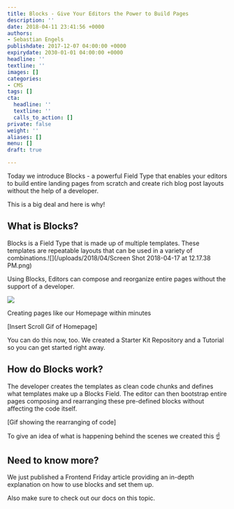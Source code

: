 ```yaml
---
title: Blocks - Give Your Editors the Power to Build Pages
description: ''
date: 2018-04-11 23:41:56 +0000
authors:
- Sebastian Engels
publishdate: 2017-12-07 04:00:00 +0000
expirydate: 2030-01-01 04:00:00 +0000
headline: ''
textline: ''
images: []
categories:
- CMS
tags: []
cta:
  headline: ''
  textline: ''
  calls_to_action: []
private: false
weight: ''
aliases: []
menu: []
draft: true

---
```

Today we introduce Blocks - a powerful Field Type that enables your editors to build entire landing pages from scratch and create rich blog post layouts without the help of a developer.

This is a big deal and here is why!

## What is Blocks?

Blocks is a Field Type that is made up of multiple templates. These templates are repeatable layouts that can be used in a variety of combinations.![](/uploads/2018/04/Screen Shot 2018-04-17 at 12.17.38 PM.png)

Using Blocks, Editors can compose and reorganize entire pages without the support of a developer.

![](/uploads/2018/04/block-compose.gif)

Creating pages like our Homepage within minutes

\[Insert Scroll Gif of Homepage\]

You can do this now, too. We created a Starter Kit Repository and a Tutorial so you can get started right away.

## How do Blocks work?

The developer creates the templates as clean code chunks and defines what templates make up a Blocks Field. The editor can then bootstrap entire pages composing and rearranging these pre-defined blocks without affecting the code itself.

\[Gif showing the rearranging of code\]

To give an idea of what is happening behind the scenes we created this :point_up:

## Need to know more?

We just published a Frontend Friday article providing an in-depth explanation on how to use blocks and set them up.

Also make sure to check out our docs on this topic.